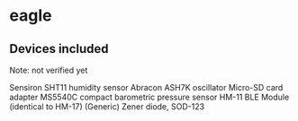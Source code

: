 # eagle

## Devices included
Note: not verified yet

Sensiron SHT11 humidity sensor
Abracon ASH7K oscillator
Micro-SD card adapter
MS5540C compact barometric pressure sensor
HM-11 BLE Module (identical to HM-17)
(Generic) Zener diode, SOD-123
